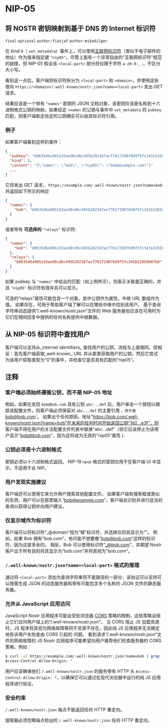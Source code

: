 NIP-05
======

将 NOSTR 密钥映射到基于 DNS 的 Internet 标识符
----------------------------------------------------

 `final` `optional` `author:fiatjaf` `author:mikedilger`

在 kind `0`（ `set_metadata`）事件上，可以使用[互联网标识符](https://datatracker.ietf.org/doc/html/rfc5322#section-3.4.1)（类似于电子邮件的地址）作为值来指定键 `"nip05"`。尽管上面有一个非常自由的"互联网标识符"规范的链接，但 NIP-05 假设该 `<local-part>` 部分将仅限于字符 `a-z0-9-_.`，不区分大小写。

看到这一点后，客户端将标识符拆分为 `<local-part>` 和 `<domain>`，并使用这些值向 `https://<domain>/.well-known/nostr.json?name=<local-part>` 发出 GET 请求。

结果应该是一个带有 `"names"` 密钥的 JSON 文档对象，该密钥应该是名称到十六进制格式公钥的映射。如果给定 `<name>` 的公钥与事件中 `set_metadata` 的 `pubkey` 匹配，则客户端断定给定的公钥确实可以由其标识符引用。

### 例子

如果客户端看到这样的事件：

```json
{
  "pubkey": "b0635d6a9851d3aed0cd6c495b282167acf761729078d975fc341b22650b07b9",
  "kind": 0,
  "content": "{\"name\": \"bob\", \"nip05\": \"bob@example.com\"}"
  ...
}
```

它将发出 GET 请求， `https://example.com/.well-known/nostr.json?name=bob` 并返回如下所示的响应

```json
{
  "names": {
    "bob": "b0635d6a9851d3aed0cd6c495b282167acf761729078d975fc341b22650b07b9"
  }
}
````

或者带有 **可选择的** `"relays"` 标识符:

```json
{
  "names": {
    "bob": "b0635d6a9851d3aed0cd6c495b282167acf761729078d975fc341b22650b07b9"
  },
  "relays": {
    "b0635d6a9851d3aed0cd6c495b282167acf761729078d975fc341b22650b07b9": [ "wss://relay.example.com", "wss://relay2.example.com" ]
  }
}
````


如果 pubkey 与 `"names"` 中给出的匹配（如上例所示），则表示关联是正确的，并且 `"nip05"` 标识符有效并且可以显示。

可选的“relays”属性可能包含一个对象，其中公钥作为属性，中继 URL 数组作为值。 如果存在，可用于帮助客户端了解可以在哪些中继中找到该用户。 基于查询字符串动态提供“/.well-known/nostr.json”文件的 Web 服务器也应该在可用时为它们在相同回复中提供的任何名称提供中继数据。

## 从 NIP-05 标识符中查找用户

客户端可以支持从_internet identifiers_ 查找用户的公钥，流程与上面相同，但相反：首先客户端获取_well-known_ URL 并从那里获取用户的公钥，然后它尝试 为该用户获取类型为“0”的事件，并检查它是否具有匹配的“nip05”。

## 注释

### 客户端必须始终遵循公钥，而不是 NIP-05 地址

例如，如果在发现 `bob@bob.com` 具有公钥 `abc...def` 后，用户单击一个按钮以跟踪该配置文件，则客户端必须保留对 `abc...def` 的主要引用 `，而不是 `bob@bob.com`。 如果出于任何原因，地址“https://bob.com/.well-known/nostr.json?name=bob”在未来的任何时间开始返回公钥“1d2...e3f”，则 客户端不得在用户的关注配置文件列表中替换“abc...def”（但它应该停止为该用户显示“bob@bob.com”，因为这将成为无效的“nip05”属性 ).

### 公钥必须是十六进制格式

密钥必须以十六进制格式返回。 NIP-19 `npub` 格式的密钥仅用于在客户端 UI 中显示，不适用于此 NIP。

### 用户发现实施建议

客户端还可以使用它来允许用户搜索其他配置文件。 如果客户端有搜索框或类似的东西，用户可以在那里输入“bob@example.com”，客户端会识别并进行适当的查询以获得公钥并向用户建议。

### 仅显示域作为标识符

客户端可以将标识符“_@domain”视为“根”标识符，并选择仅将其显示为“<domain>”。 例如，如果 Bob 拥有“bob.com”，他可能不想要像“bob@bob.com”这样的标识符，因为这是多余的。 相反，Bob 可以使用标识符“_@bob.com”，并期望 Nostr 客户出于所有目的将其显示为“bob.com”并将其视为“bob.com”。

### `/.well-known/nostr.json?name=<local-part>` 格式的推理

通过将 `<local-part>` 添加为查询字符串而不是路径的一部分，该协议可以支持可以按需生成 JSON 的动态服务器和带有可能包含多个名称的 JSON 文件的静态服务器。

### 允许从 JavaScript 应用访问

JavaScript Nostr 应用程序可能会受到浏览器 [CORS][] 策略的限制，这些策略会阻止它们访问用户域上的“/.well-known/nostr.json”。 当 CORS 阻止 JS 加载资源时，JS 程序将其视为网络故障等同于资源不存在，因此纯 JS 应用程序无法确定地告诉用户失败是由 CORS 引起的 问题。 看到请求“/.well-known/nostr.json”文件的网络故障的 JS Nostr 应用程序可能希望向用户推荐他们检查服务器的 CORS 策略，例如：

```bash
$ curl -sI https://example.com/.well-known/nostr.json?name=bob | grep -i ^Access-Control
Access-Control-Allow-Origin: *
```

用户应该确保他们 `/.well-known/nostr.json` 的服务带有 HTTP 头 `Access-Control-Allow-Origin: *`，以确保它可以通过在现代浏览器中运行的纯 JS 应用程序进行验证。

[CORS]: https://developer.mozilla.org/en-US/docs/Web/HTTP/CORS

### 安全约束

 `/.well-known/nostr.json` 端点不能返回任何 HTTP 重定向。

提取器必须忽略端点给出的 `/.well-known/nostr.json` 任何 HTTP 重定向。
